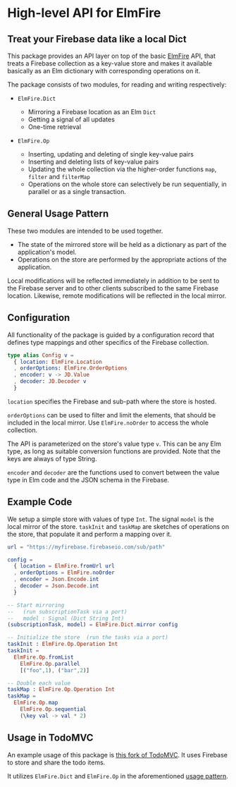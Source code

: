 # High-level API for ElmFire

## Treat your Firebase data like a local Dict

This package provides an API layer on top of the basic [ElmFire](http://package.elm-lang.org/packages/ThomasWeiser/elmfire/latest) API,
that treats a Firebase collection as a key-value store and
makes it available basically as an Elm dictionary with corresponding operations on it.

The package consists of two modules, for reading and writing respectively:

- `ElmFire.Dict`
  - Mirroring a Firebase location as an Elm `Dict`
  - Getting a signal of all updates
  - One-time retrieval


- `ElmFire.Op`
  - Inserting, updating and deleting of single key-value pairs
  - Inserting and deleting lists of key-value pairs
  - Updating the whole collection via the higher-order functions `map`, `filter` and `filterMap`
  - Operations on the whole store can selectively be run sequentially, in parallel or as a single transaction.

## General Usage Pattern

These two modules are intended to be used together.

- The state of the mirrored store will be held as a dictionary as part of the application's model.
- Operations on the store are performed by the appropriate actions of the application.

Local modifications will be reflected immediately in addition to be sent to the Firebase server and to other clients subscribed to the same Firebase location.
Likewise, remote modifications will be reflected in the local mirror.

## Configuration

All functionality of the package is guided by a configuration record that defines type mappings and other specifics of the Firebase collection.

```elm
type alias Config v =
  { location: ElmFire.Location
  , orderOptions: ElmFire.OrderOptions
  , encoder: v -> JD.Value
  , decoder: JD.Decoder v
  }

```

`location` specifies the Firebase and sub-path where the store is hosted.

`orderOptions` can be used to filter and limit the elements, that should be included in the local mirror. Use `ElmFire.noOrder` to access the whole collection.

The API is parameterized on the store's value type `v`. This can be any Elm type, as long as suitable conversion functions are provided.
Note that the keys are always of type String.

`encoder` and `decoder` are the functions used to convert between the value type in Elm code and the JSON schema in the Firebase.

## Example Code

We setup a simple store with values of type `Int`.
The signal `model` is the local mirror of the store.
`taskInit` and `taskMap` are sketches of operations on the store, that populate it and perform a mapping over it.

```elm
url = "https://myfirebase.firebaseio.com/sub/path"

config =
  { location = ElmFire.fromUrl url
  , orderOptions = ElmFire.noOrder
  , encoder = Json.Encode.int
  , decoder = Json.Decode.int
  }

-- Start mirroring
--   (run subscriptionTask via a port)
--   model : Signal (Dict String Int)
(subscriptionTask, model) = ElmFire.Dict.mirror config

-- Initialize the store  (run the tasks via a port)
taskInit : ElmFire.Op.Operation Int
taskInit =
  ElmFire.Op.fromList
    ElmFire.Op.parallel
    [("foo",1), ("bar",2)]

-- Double each value
taskMap : ElmFire.Op.Operation Int
taskMap =
  ElmFire.Op.map
    ElmFire.Op.sequential
    (\key val -> val * 2)
```

## Usage in TodoMVC

An example usage of this package is [this fork of TodoMVC](https://github.com/ThomasWeiser/todomvc-elmfire). It uses Firebase to store and share the todo items.

It utilizes `ElmFire.Dict` and `ElmFire.Op` in the aforementioned [usage pattern](#general-usage-pattern).
